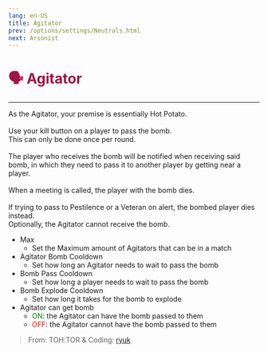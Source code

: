 ```yaml
---
lang: en-US
title: Agitator
prev: /options/settings/Neutrals.html
next: Arsonist
---
```


# <font color="#a41342">🗣️ <b>Agitator</b></font> <Badge text="Killing" type="tip" vertical="middle"/>
---

As the Agitator, your premise is essentially Hot Potato.<br><br>
Use your kill button on a player to pass the bomb.<br>
This can only be done once per round.<br><br>
The player who receives the bomb will be notified when receiving said bomb, in which they need to pass it to another player by getting near a player.<br><br>
When a meeting is called, the player with the bomb dies.<br><br>
If trying to pass to Pestilence or a Veteran on alert, the bombed player dies instead.<br>
Optionally, the Agitator cannot receive the bomb.
* Max
  * Set the Maximum amount of Agitators that can be in a match
* Agitator Bomb Cooldown
  * Set how long an Agitator needs to wait to pass the bomb
* Bomb Pass Cooldown
  * Set how long a player needs to wait to pass the bomb
* Bomb Explode Cooldown
  * Set how long it takes for the bomb to explode
* Agitator can get bomb
  * <font color=green>ON</font>: the Agitator can have the bomb passed to them
  * <font color=red>OFF</font>: the Agitator cannot have the bomb passed to them

> From: TOH:TOR & Coding: [ryuk](#)
